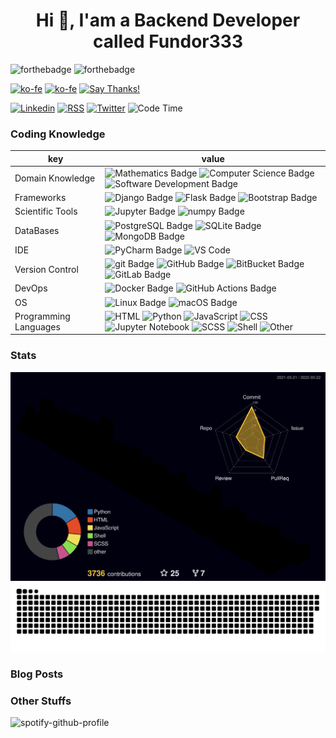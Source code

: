<h1 align="center">Hi 👋, I'am a Backend Developer called Fundor333</h1>

![forthebadge](https://forthebadge.com/images/badges/you-didnt-ask-for-this.svg)
![forthebadge](https://forthebadge.com/images/badges/powered-by-electricity.svg)

[![ko-fe](https://img.shields.io/badge/Ko--fi-donate-F16061?logo=Ko-fi&style=for-the-badge)](https://ko-fi.com/fundor333)
[![ko-fe](https://img.shields.io/badge/Buy%20me%20a%20coffe-donate-FFDD00?logo=Buy-me-a-Coffee&style=for-the-badge)](https://www.buymeacoffee.com/fundor333)
[![Say Thanks!](https://img.shields.io/badge/Say%20Thanks-thank-1EAEDB.svg?style=for-the-badge)](https://saythanks.io/to/github@fundor333.com)

[![Linkedin](https://img.shields.io/badge/LinkedIn-connect-0077B5?style=for-the-badge&logo=linkedin)](https://www.linkedin.com/in/%F0%9F%90%8D-matteo-scarpa-78969263/
)
[![RSS](https://img.shields.io/badge/RSS-read-FFA500?logo=rss&style=for-the-badge)](https:fundor333.com/index.xml)
[![Twitter](https://img.shields.io/badge/Twitter-follow-1DA1F2?logo=twitter&style=for-the-badge)](https://twitter.com/fundor333)
![Code Time](https://img.shields.io/endpoint?url=https://codetime-api.datreks.com/badge/1371?logoColor=white%26project=%26recentMS=0%26showProject=false&style=for-the-badge)

### Coding Knowledge

key                      |value
-------------------------|-------------------------------------------------------------------
Domain Knowledge         | ![Mathematics Badge](https://img.shields.io/badge/-Mathematics-f73e3e?style=for-the-badge&logo=mathworks&logoColor=white&color=f73e3e) ![Computer Science Badge](https://img.shields.io/badge/-Computer%20Science-7b18a2?style=for-the-badge&logo=smartthings&logoColor=white&color=7b18a2) ![Software Development Badge](https://img.shields.io/badge/-Software%20Development-fbc157?style=for-the-badge&logo=webpack&logoColor=000&color=fbc157)
Frameworks               | ![Django Badge](https://img.shields.io/badge/-Django-092E20?style=for-the-badge&logo=Django&logoColor=white&color=092E20) ![Flask Badge](https://img.shields.io/badge/-Flask-000000?style=for-the-badge&logo=Flask&logoColor=white&color=000000)  ![Bootstrap Badge](https://img.shields.io/badge/-Bootstrap-7952B3?style=for-the-badge&logo=Bootstrap&logoColor=white&color=7952B3)
Scientific Tools         | ![Jupyter Badge](https://img.shields.io/badge/-Jupyter-F37626?style=for-the-badge&logo=Jupyter&logoColor=white&color=F37626) ![numpy Badge](https://img.shields.io/badge/-numpy-013243?style=for-the-badge&logo=numpy&logoColor=white&color=013243)
DataBases                | ![PostgreSQL Badge](https://img.shields.io/badge/-PostgreSQL-336791?style=for-the-badge&logo=PostgreSQL&logoColor=white&color=336791) ![SQLite Badge](https://img.shields.io/badge/-SQLite-003B57?style=for-the-badge&logo=SQLite&logoColor=white&color=003B57) ![MongoDB Badge](https://img.shields.io/badge/-MongoDB-47A248?style=for-the-badge&logo=MongoDB&logoColor=white&color=47A248)
IDE               | ![PyCharm Badge](https://img.shields.io/badge/-PyCharm-000?style=for-the-badge&logo=PyCharm&logoColor=white&color=000)  ![VS Code](https://img.shields.io/badge/visualstudiocode-blue.svg?logo=visual-studio-code&style=for-the-badge)
Version Control          | ![git Badge](https://img.shields.io/badge/-git-F05032?style=for-the-badge&logo=git&logoColor=white&color=F05032) ![GitHub Badge](https://img.shields.io/badge/-GitHub-181717?style=for-the-badge&logo=GitHub&logoColor=white&color=181717) ![BitBucket Badge](https://img.shields.io/badge/-BitBucket-0052CC?style=for-the-badge&logo=BitBucket&logoColor=white&color=0052CC) ![GitLab Badge](https://img.shields.io/badge/-GitLab-F05032?style=for-the-badge&logo=GitLab&logoColor=white&color=FCA121)
DevOps                   | ![Docker Badge](https://img.shields.io/badge/-Docker-2496ED?style=for-the-badge&logo=Docker&logoColor=white&color=2496ED) ![GitHub Actions Badge](https://img.shields.io/badge/-GitHub%20Actions-2088FF?style=for-the-badge&logo=GitHub%20Actions&logoColor=white&color=2088FF)
OS                       | ![Linux Badge](https://img.shields.io/badge/-Linux-FCC624?style=for-the-badge&logo=Linux&logoColor=000&color=FCC624) ![macOS Badge](https://img.shields.io/badge/-macOS-000?style=for-the-badge&logo=Apple&logoColor=white&color=000)
Programming Languages    |  ![HTML](https://img.shields.io/badge/HTML-44.7%25-%23e34c26?style=for-the-badge&logo=HTML&logoColor=%23e34c26&color=%23e34c26)  ![Python](https://img.shields.io/badge/Python-22.3%25-%233572A5?style=for-the-badge&logo=Python&logoColor=%233572A5&color=%233572A5)  ![JavaScript](https://img.shields.io/badge/JavaScript-13.1%25-%23f1e05a?style=for-the-badge&logo=JavaScript&logoColor=%23f1e05a&color=%23f1e05a)  ![CSS](https://img.shields.io/badge/CSS-6.7%25-%23563d7c?style=for-the-badge&logo=CSS&logoColor=%23563d7c&color=%23563d7c)  ![Jupyter Notebook](https://img.shields.io/badge/Jupyter%20Notebook-4.8%25-%23DA5B0B?style=for-the-badge&logo=Jupyter%20Notebook&logoColor=%23DA5B0B&color=%23DA5B0B)  ![SCSS](https://img.shields.io/badge/SCSS-2.4%25-%23c6538c?style=for-the-badge&logo=SCSS&logoColor=%23c6538c&color=%23c6538c)  ![Shell](https://img.shields.io/badge/Shell-2.3%25-%2389e051?style=for-the-badge&logo=Shell&logoColor=%2389e051&color=%2389e051)  ![Other](https://img.shields.io/badge/Other-3.4%25-%23ededed?style=for-the-badge&logo=Other&logoColor=%23ededed&color=%23ededed) 
### Stats

![](./profile-3d-contrib/profile-customize.svg)
![](./dist/github-snake.svg)

<!--START_SECTION:waka-->
<!--END_SECTION:waka-->

### Blog Posts
<!--START_SECTION:feed-->
<!--END_SECTION:feed-->

### Other Stuffs

![spotify-github-profile](<https://spotify-github-profile.vercel.app/api/view.svg?uid=21npwp4etyuyc4k76srrop6fy&cover_image=true&theme=default&bar_color=53b14f&bar_color_cover=false>)
